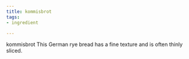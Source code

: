 ```yaml
---
title: kommisbrot
tags:
- ingredient

---
```

kommisbrot This German rye bread has a fine texture and is often thinly sliced.
